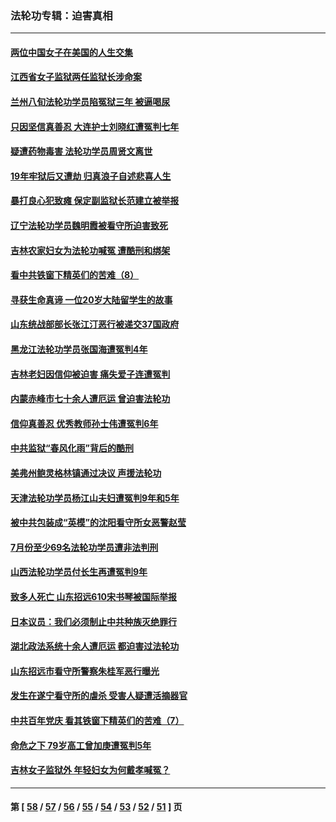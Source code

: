 ### 法轮功专辑：迫害真相
---
#### [两位中国女子在美国的人生交集](../../pages/nf4379/n13156138.md?08140430) 
#### [江西省女子监狱两任监狱长涉命案](../../pages/nf4379/n13157475.md?08140430) 
#### [兰州八旬法轮功学员陷冤狱三年 被逼喝尿](../../pages/nf4379/n13155668.md?08140430) 
#### [只因坚信真善忍 大连护士刘晓红遭冤判七年](../../pages/nf4379/n13155547.md?08140430) 
#### [疑遭药物毒害 法轮功学员周贤文离世](../../pages/nf4379/n13154959.md?08140430) 
#### [19年牢狱后又遭劫 归真浪子自述悲喜人生](../../pages/nf4379/n13152646.md?08140430) 
#### [暴打良心犯致瘫 保定副监狱长范建立被举报](../../pages/nf4379/n13153331.md?08140430) 
#### [辽宁法轮功学员魏明霞被看守所迫害致死](../../pages/nf4379/n13152242.md?08140430) 
#### [吉林农家妇女为法轮功喊冤 遭酷刑和绑架](../../pages/nf4379/n13150518.md?08140430) 
#### [看中共铁窗下精英们的苦难（8）](../../pages/nf4379/n13149851.md?08140430) 
#### [寻获生命真谛 一位20岁大陆留学生的故事](../../pages/nf4379/n13151318.md?08140430) 
#### [山东统战部部长张江汀恶行被递交37国政府](../../pages/nf4379/n13143951.md?08140430) 
#### [黑龙江法轮功学员张国海遭冤判4年](../../pages/nf4379/n13148298.md?08140430) 
#### [吉林老妇因信仰被迫害 痛失爱子连遭冤判](../../pages/nf4379/n13149630.md?08140430) 
#### [内蒙赤峰市七十余人遭厄运 曾迫害法轮功](../../pages/nf4379/n13148027.md?08140430) 
#### [信仰真善忍 优秀教师孙士伟遭冤判6年](../../pages/nf4379/n13147752.md?08140430) 
#### [中共监狱“春风化雨”背后的酷刑](../../pages/nf4379/n13147504.md?08140430) 
#### [美弗州鲍灵格林镇通过决议 声援法轮功](../../pages/nf4379/n13146829.md?08140430) 
#### [天津法轮功学员杨江山夫妇遭冤判9年和5年](../../pages/nf4379/n13144588.md?08140430) 
#### [被中共包装成“英模”的沈阳看守所女恶警赵莹](../../pages/nf4379/n13141183.md?08140430) 
#### [7月份至少69名法轮功学员遭非法判刑](../../pages/nf4379/n13140630.md?08140430) 
#### [山西法轮功学员付长生再遭冤判9年](../../pages/nf4379/n13139126.md?08140430) 
#### [致多人死亡 山东招远610宋书琴被国际举报](../../pages/nf4379/n13138249.md?08140430) 
#### [日本议员：我们必须制止中共种族灭绝罪行](../../pages/nf4379/n13136482.md?08140430) 
#### [湖北政法系统十余人遭厄运 都迫害过法轮功](../../pages/nf4379/n13135724.md?08140430) 
#### [山东招远市看守所警察朱桂军恶行曝光](../../pages/nf4379/n13133864.md?08140430) 
#### [发生在遂宁看守所的虐杀 受害人疑遭活摘器官](../../pages/nf4379/n13133093.md?08140430) 
#### [中共百年党庆 看其铁窗下精英们的苦难（7）](../../pages/nf4379/n13129843.md?08140430) 
#### [命危之下 79岁高工曾加庚遭冤判5年](../../pages/nf4379/n13130971.md?08140430) 
#### [吉林女子监狱外 年轻妇女为何戴孝喊冤？](../../pages/nf4379/n13130358.md?08140430) 

---
#### 第 [ [58](./58.md?08140430) / [57](./57.md?08140430) / [56](./56.md?08140430) / [55](./55.md?08140430) / [54](./54.md?08140430) / [53](./53.md?08140430) / [52](./52.md?08140430) / [51](./51.md?08140430) ] 页

